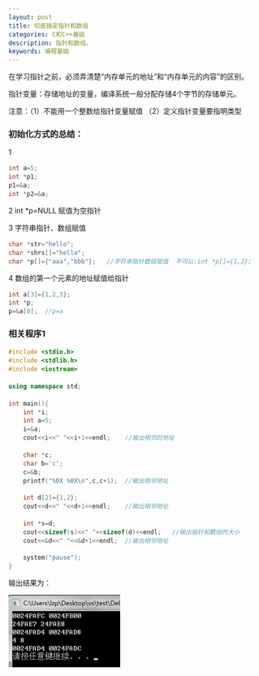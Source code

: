 ```yaml
---
layout: post
title: 切底搞定指针和数组
categories: C和C++基础
description: 指针和数组。
keywords: 编程基础
---
```


在学习指针之前，必须弄清楚“内存单元的地址”和“内存单元的内容”的区别。

指针变量：存储地址的变量，编译系统一般分配存储4个字节的存储单元。

注意：（1）不能用一个整数给指针变量赋值
     （2）定义指针变量要指明类型

### 初始化方式的总结： 

1

```cpp
int a=5;
int *p1;
p1=&a;
int *p2=&a;
```

2 int *p=NULL  赋值为空指针

3 字符串指针、数组赋值

```cpp
char *str="hello";
char *shrs[]="hello";
char *p[]={"aaa","bbb"};   //字符串指针数组赋值  不可以:int *p[]={1,2};
```

4 数组的第一个元素的地址赋值给指针

```cpp
int a[3]={1,2,3};
int *p;
p=&a[0];  //p=a
```

### 相关程序1

```cpp
#include <stdio.h>
#include <stdlib.h>
#include <iostream>

using namespace std;

int main(){
	int *i;
	int a=5;
	i=&a;
	cout<<i<<" "<<i+1<<endl;    //输出相邻的地址

	char *c;
	char b='c';
	c=&b;
	printf("%0X %0X\n",c,c+1);  //输出相邻地址

	int d[2]={1,2};
	cout<<d<<" "<<d+1<<endl;    //输出相邻地址

	int *s=d; 
	cout<<sizeof(s)<<" "<<sizeof(d)<<endl;   //输出指针和数组的大小
	cout<<&d<<" "<<&d+1<<endl;  //输出相邻地址

	system("pause");
}
```

输出结果为：

![](/images/posts/Cpoint/1.png)

                      



